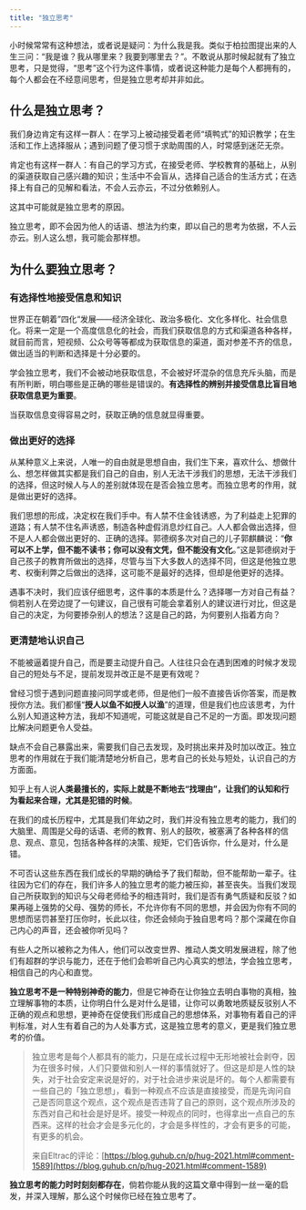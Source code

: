 ```yaml
---
title: "独立思考"
---
```

小时候常常有这种想法，或者说是疑问：为什么我是我。类似于柏拉图提出来的人生三问：“我是谁？我从哪里来？我要到哪里去？”。不敢说从那时候起就有了独立思考，只是觉得，“思考”这个行为这件事情，或者说这种能力是每个人都拥有的，每个人都会在不经意间思考，但是独立思考却并非如此。

## 什么是独立思考？

我们身边肯定有这样一群人：在学习上被动接受着老师“填鸭式”的知识教学；在生活和工作上选择服从；遇到问题了便习惯于求助周围的人，时常感到迷茫无奈。

肯定也有这样一群人：有自己的学习方式，在接受老师、学校教育的基础上，从别的渠道获取自己感兴趣的知识；生活中不会盲从，选择自己适合的生活方式；在选择上有自己的见解和看法，不会人云亦云，不过分依赖别人。

这其中可能就是独立思考的原因。

独立思考，即不会因为他人的话语、想法为约束，即以自己的思考为依据，不人云亦云。别人这么想，我可能会那样想。

## 为什么要独立思考？

### **有选择性地接受信息和知识**

世界正在朝着”四化“发展——经济全球化、政治多极化、文化多样化、社会信息化。将来一定是一个高度信息化的社会，而我们获取信息的方式和渠道各种各样，就目前而言，短视频、公众号等等都成为获取信息的渠道，面对参差不齐的信息，做出适当的判断和选择是十分必要的。

学会独立思考，我们不会被动地获取信息，不会被好坏混杂的信息充斥头脑，而是有所判断，明白哪些是正确的哪些是错误的。**有选择性的辨别并接受信息比盲目地获取信息更为重要**。

当获取信息变得容易之时，获取正确的信息就显得重要。

### **做出更好的选择**

从某种意义上来说，人唯一的自由就是思想自由，我们生下来，喜欢什么、想做什么、想怎样做其实都是我们自己的自由，别人无法干涉我们的思想，无法干涉我们的选择，但这时候人与人的差别就体现在是否会独立思考。而独立思考的作用，就是做出更好的选择。

我们思想的形成，决定权在我们手中。有人禁不住金钱诱惑，为了利益走上犯罪的道路；有人禁不住名声诱惑，制造各种虚假消息炒红自己。人人都会做出选择，但不是人人都会做出更好的、正确的选择。郭德纲多次对自己的儿子郭麒麟说：“**你可以不上学，但不能不读书；你可以没有文凭，但不能没有文化**。”这是郭德纲对于自己孩子的教育所做出的选择，尽管与当下大多数人的选择不同，但这是他独立思考、权衡利弊之后做出的选择，这可能不是最好的选择，但却是他更好的选择。

遇事不决时，我们应该仔细思考，这件事的本质是什么？选择哪一方对自己有益？倘若别人在旁边提了一句建议，自己很有可能会拿着别人的建议进行对比，但这是自己的决定，为何要掺杂别人的想法？这是自己的路，为何要别人指着方向？

### **更清楚地认识自己**

不能被逼着提升自己，而是要主动提升自己。人往往只会在遇到困难的时候才发现自己的短处与不足，提前发现并改正是不是更有效呢？

曾经习惯于遇到问题直接问同学或老师，但是他们一般不直接告诉你答案，而是教授你方法。我们都懂“**授人以鱼不如授人以渔**”的道理，但是我们也应该思考，为什么别人知道这种方法，我却不知道呢，可能这就是自己不足的一方面。即发现问题比解决问题更令人受益。

缺点不会自己暴露出来，需要我们自己去发现，及时挑出来并及时加以改正。独立思考的作用就在于我们能清楚地分析自己，思考自己的长处与短处，认识自己的方方面面。

知乎上有人说**人类最擅长的，实际上就是不断地去“找理由”，让我们的认知和行为看起来合理，尤其是犯错的时候**。

在我们的成长历程中，尤其是我们年幼之时，我们并没有独立思考的能力，我们的大脑里、周围是父母的话语、老师的教育、别人的鼓吹，被塞满了各种各样的信息、观点、意见，包括各种各样的决策、规矩，它们告诉你，什么是对，什么是错。

不可否认这些东西在我们成长的早期的确给予了我们帮助，但不能帮助一辈子。往往因为它们的存在，我们许多人的独立思考的能力被压抑，甚至丧失。当我们发现自己所获取到的知识与父母老师给予的相违背时，我们是否有勇气质疑和反驳？如果再碰上强势的父母、强势的师长，不允许你有不同的思想，并会因为你有不同的思想而惩罚甚至打压你时，长此以往，你还会倾向于独自思考吗？那个深藏在你自己内心的声音，还会被你听见吗？

有些人之所以被称之为伟人，他们可以改变世界、推动人类文明发展进程，除了他们有超群的学识与能力，还在于他们会聆听自己内心真实的想法，学会独立思考，相信自己的内心和直觉。

**独立思考不是一种特别神奇的能力**，但是它神奇在让你独立去明白事物的真相，独立理解事物的本质，让你明白什么是对什么是错，让你可以勇敢地质疑反驳别人不正确的观点和思想，更神奇在促使我们形成自己的思想体系，对事物有着自己的评判标准，对人生有着自己的为人处事方式，这是独立思考的意义，更是我们独立思考的价值。

> 独立思考是每个人都具有的能力，只是在成长过程中无形地被社会剥夺，因为在很多时候，人们只要做和别人一样的事情就好了。但这是却是人性的缺失，对于社会安定来说是好的，对于社会进步来说是坏的。每个人都需要有一些自己的「独立思想」，看到一种观点不应该是直接接受，而是先询问自己是否同意这个观点，这个观点是否违背了自己的原则，这个观点所涉及的东西对自己和社会是好是坏。接受一种观点的同时，也得拿出一点自己的东西来。这样的社会才会是多元化的，才会是多样性的，才会有更多的可能，有更多的机会。
> 
> 来自Eltrac的评论：[https://blog.guhub.cn/p/hug-2021.html#comment-1589](https://blog.guhub.cn/p/hug-2021.html#comment-1589)

**独立思考的能力时时刻刻都存在**，倘若你能从我的这篇文章中得到一丝一毫的启发，并深入理解，那么这个时候你已经在独立思考了。